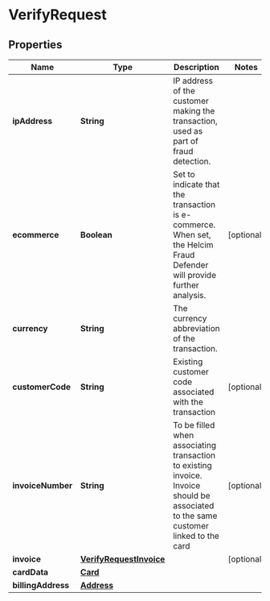 

# VerifyRequest


## Properties

| Name | Type | Description | Notes |
|------------ | ------------- | ------------- | -------------|
|**ipAddress** | **String** | IP address of the customer making the transaction, used as part of fraud detection. |  |
|**ecommerce** | **Boolean** | Set to indicate that the transaction is e-commerce. When set, the Helcim Fraud Defender will provide further analysis. |  [optional] |
|**currency** | **String** | The currency abbreviation of the transaction. |  |
|**customerCode** | **String** | Existing customer code associated with the transaction |  [optional] |
|**invoiceNumber** | **String** | To be filled when associating transaction to existing invoice. Invoice should be associated to the same customer linked to the card |  [optional] |
|**invoice** | [**VerifyRequestInvoice**](VerifyRequestInvoice.md) |  |  [optional] |
|**cardData** | [**Card**](Card.md) |  |  |
|**billingAddress** | [**Address**](Address.md) |  |  |



